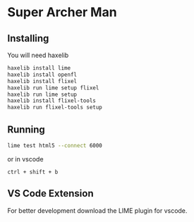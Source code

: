 # Super Archer Man

## Installing

You will need haxelib

```sh
haxelib install lime
haxelib install openfl
haxelib install flixel
haxelib run lime setup flixel
haxelib run lime setup
haxelib install flixel-tools
haxelib run flixel-tools setup
```

## Running

```sh
lime test html5 --connect 6000
```

or in vscode

`ctrl + shift + b`

## VS Code Extension

For better development download the LIME plugin for vscode.
